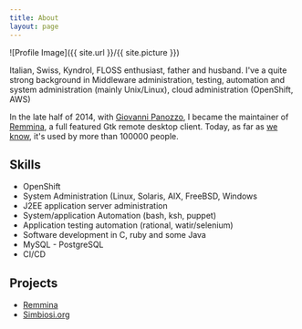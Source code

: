```yaml
---
title: About
layout: page
---
```

![Profile Image]({{ site.url }}/{{ site.picture }})

Italian, Swiss, Kyndrol, FLOSS enthusiast, father and husband. I've a
quite strong background in Middleware administration, testing,
automation and system administration (mainly Unix/Linux), cloud administration (OpenShift, AWS)

In the late half of 2014, with [Giovanni Panozzo](https://github.com/giox069),
I became the maintainer of [Remmina](https://remmina.org), a full featured Gtk remote desktop
client. Today, as far as [we know](https://remmina.org/stats/stats.html), it's used by more than
100000 people.

## Skills

- OpenShift
- System Administration (Linux, Solaris, AIX, FreeBSD, Windows
- J2EE application server administration
- System/application Automation (bash, ksh, puppet)
- Application testing automation (rational, watir/selenium)
- Software development in C, ruby and some Java
- MySQL - PostgreSQL
- CI/CD

## Projects

- [Remmina](https://gitlab.com/Remmina/Remmina)
- [Simbiosi.org](https://www.simbiosi.org)
